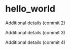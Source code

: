 # hello_world

Additional details (commit 2)


Additional details (commit 3)

Additional details (commit 4)
